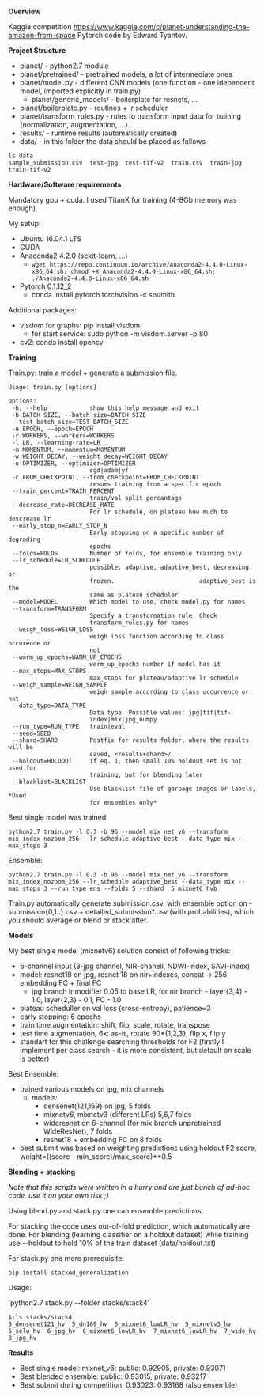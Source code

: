 
**Overview**

Kaggle competition https://www.kaggle.com/c/planet-understanding-the-amazon-from-space
Pytorch code by Edward Tyantov.

**Project Structure**

 * planet/ - python2.7 module
 * planet/pretrained/ - pretrained models, a lot of intermediate ones
 * planet/model.py - different CNN models (one function - one idependent model, imported explicitly in train.py)
   * planet/generic_models/ - boilerplate for resnets, ...
 * planet/boilerplate.py - routines + lr scheduler 
 * planet/transform_rules.py - rules to transform input data for training (normalization, augmentation, ...)
 * results/ - runtime results (automatically created)
 * data/ - in this folder the data should be placed as follows
 ```
 ls data
sample_submission.csv  test-jpg  test-tif-v2  train.csv  train-jpg  train-tif-v2
 ```
 
 **Hardware/Software requirements**
 
 Mandatory gpu + cuda. I used TitanX for training (4-8Gb memory was enough).
 
 My setup: 
  * Ubuntu 16.04.1 LTS
  * CUDA
  * Anaconda2 4.2.0 (sckit-learn, ...)
     * `wget https://repo.continuum.io/archive/Anaconda2-4.4.0-Linux-x86_64.sh; chmod +X Anaconda2-4.4.0-Linux-x86_64.sh; ./Anaconda2-4.4.0-Linux-x86_64.sh`
  * Pytorch 0.1.12_2
     *  conda install pytorch torchvision -c soumith
  
 Additional packages:
  * visdom for graphs: pip install visdom
    * for start service: sudo python -m visdom.server -p 80
  * cv2: conda install opencv
  
 
 **Training**
 
 Train.py: train a model + generate a submission file.
 
 ```
Usage: train.py [options]

Options:
  -h, --help            show this help message and exit
  -b BATCH_SIZE, --batch_size=BATCH_SIZE
  --test_batch_size=TEST_BATCH_SIZE
  -e EPOCH, --epoch=EPOCH
  -r WORKERS, --workers=WORKERS
  -l LR, --learning-rate=LR
  -m MOMENTUM, --momentum=MOMENTUM
  -w WEIGHT_DECAY, --weight_decay=WEIGHT_DECAY
  -o OPTIMIZER, --optimizer=OPTIMIZER
                        sgd|adam|yf
  -c FROM_CHECKPOINT, --from_checkpoint=FROM_CHECKPOINT
                        resums training from a specific epoch
  --train_percent=TRAIN_PERCENT
                        train/val split percantage
  --decrease_rate=DECREASE_RATE
                        For lr schedule, on plateau how much to descrease lr
  --early_stop_n=EARLY_STOP_N
                        Early stopping on a specific number of degrading
                        epochs
  --folds=FOLDS         Number of folds, for ensemble training only
  --lr_schedule=LR_SCHEDULE
                        possible: adaptive, adaptive_best, decreasing or
                        frozen.                        adaptive_best is the
                        same as plateau scheduler
  --model=MODEL         Which model to use, check model.py for names
  --transform=TRANSFORM
                        Specify a transformation rule. Check
                        transform_rules.py for names
  --weigh_loss=WEIGH_LOSS
                        weigh loss function according to class occurence or
                        not
  --warm_up_epochs=WARM_UP_EPOCHS
                        warm_up_epochs number if model has it
  --max_stops=MAX_STOPS
                        max_stops for plateau/adaptive lr schedule
  --weigh_sample=WEIGH_SAMPLE
                        weigh sample according to class occurrence or not
  --data_type=DATA_TYPE
                        Data type. Possible values: jpg|tif|tif-
                        index|mix|jpg_numpy
  --run_type=RUN_TYPE   train|eval
  --seed=SEED           
  --shard=SHARD         Postfix for results folder, where the results will be
                        saved, <results+shard>/
  --holdout=HOLDOUT     if eq. 1, then small 10% holdout set is not used for
                        training, but for blending later
  --blacklist=BLACKLIST
                        Use blacklist file of garbage images or labels, *Used
                        for ensembles only*
  ```
 
 Best single model was trained:
  
 `python2.7 train.py -l 0.3 -b 96 --model mix_net_v6 --transform mix_index_nozoom_256 --lr_schedule adaptive_best --data_type mix --max_stops 3 `


Ensemble:

`python2.7 train.py -l 0.3 -b 96 --model mix_net_v6 --transform mix_index_nozoom_256 --lr_schedule adaptive_best --data_type mix --max_stops 3 --run_type ens --folds 5 --shard _5_mixnet6_hvb`


Train.py automatically generate submission.csv, with ensemble option on - submission{0,1..}.csv + detailed_submission*.csv (with probabilities), which you should average or blend or stack after.

**Models**

My best single model (mixnetv6) solution consist of following tricks:
 * 6-channel input (3-jpg channel, NIR-chanell, NDWI-index, SAVI-index)
 * model: resnet18 on jpg, resnet 18 on nir+indexes, concat -> 256 embedding FC + final FC
   * jpg branch lr modifier 0.05 to base LR, for nir branch - layer{3,4} - 1.0, layer{2,3} - 0.1, FC - 1.0 
 * plateau scheduller on val loss (cross-entropy), patience=3
 * early stopping: 6 epochs
 * train time augmentation: shift, flip, scale, rotate, transpose
 * test time augmentation, 6x: as-is, rotate 90*{1,2,3}, flip x, flip y
 * standart for this challenge searching thresholds for F2 (firstly I implement per class search - it is more consistent, but default on scale is better)
 
Best Ensemble:
 * trained various models on jpg, mix channels
   * models: 
     * densenet{121,169} on jpg, 5 folds
     * mixnetv6, mixnetv3 (different LRs) 5,6,7 folds
     * wideresnet on 6-channel (for mix branch unpretrained WideResNet), 7 folds
     * resnet18 + embedding FC on 8 folds
 * best submit was based on weighting predictions using holdout F2 score, weight=((score - min_score)/max_score)**0.5

**Blending + stacking**

_Note that this scripts were written in a hurry and are just bunch of ad-hoc code. use it on your own risk ;)_


Using blend.py and stack.py one can ensemble predictions.
 
 For stacking the code uses out-of-fold prediction, which automatically are done.
 For blending (learning classifier on a holdout dataset) while training use --holdout to hold 10% of the train dataset (data/holdout.txt)

For stack.py one more prerequisite: 

`pip install stacked_generalization`

Usage:

'python2.7 stack.py --folder stacks/stack4'
```
$:ls stacks/stack4
5_densenet121_hv  5_dn169_hv  5_mixnet6_lowLR_hv  5_mixnetv3_hv  5_selu_hv  6_jpg_hv  6_mixnet6_lowLR_hv  7_mixnet6_lowLR_hv  7_wide_hv  8_jpg_hv
```

**Results**

 * Best single model: mixnet_v6: public: 0.92905, private: 0.93071
 * Best blended ensemble: public: 0.93015, private: 0.93217 
 * Best submit during competition: 0.93023: 0.93168 (also ensemble)

